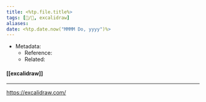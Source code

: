 ```yaml
---
title: <%tp.file.title%>
tags: [📝️/🌱️, excalidraw]
aliases: 
date: <%tp.date.now("MMMM Do, yyyy")%>
---
```


- Metadata:
	- Reference:
	- Related:

#### [[excalidraw]]

---

https://excalidraw.com/


